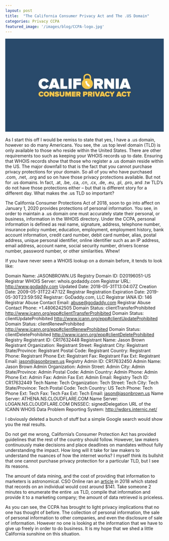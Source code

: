 ```yaml
---
layout: post
title:  "The California Consumer Privacy Act and The .US Domain"
categories: Privacy CCPA
featured_image: '/images/blog/CCPA-logo.jpg'
---
```


![CCPA Logo](/images/blog/CCPA-logo.jpg)

As I start this off I would be remiss to state that yes, I have a .us domain, however so do many Americans. You see, the .us top level domain (TLD) is only available to those who reside within the United States. There are other requirements too such as keeping your WHOIS records up to date. Ensuring that WHOIS records show that those who register a .us domain reside within the US. The major downfall to that is the fact that you cannot purchase privacy protections for your domain. So all of you who have purchased .com, .net, .org and so on have those privacy protections available. But not for .us domains. In fact, .at, .be, .ca, .cn, .cx, .de, .eu, .pl, .pro, and .tw TLD’s do not have those protections either – but that is different story for a different day. What makes the .us TLD so important?

The California Consumer Protections Act of 2018, soon to go into affect on January 1, 2020 provides protections of personal information. You see, in order to maintain a .us domain one must accurately state their personal, or business, information in the WHOIS directory. Under the CCPA, personal information is defined as real name, signature, address, telephone number, insurance policy number, education, employment, employment history, bank account information, credit card number, debit card number, alias, postal address, unique personal identifier, online identifier such as an IP address, email address, account name, social security number, drivers license number, password number, or other similarities. Whew!

If you have never seen a WHOIS lookup on a domain before, it tends to look like:

Domain Name: JASONBROWN.US
Registry Domain ID: D20196051-US
Registrar WHOIS Server: whois.godaddy.com
Registrar URL: http://www.godaddy.com
Updated Date: 2018-05-31T13:04:07Z
Creation Date: 2009-05-31T22:47:12Z
Registrar Registration Expiration Date: 2019-05-30T23:59:59Z
Registrar: GoDaddy.com, LLC
Registrar IANA ID: 146
Registrar Abuse Contact Email: abuse@godaddy.com
Registrar Abuse Contact Phone: +1.4806242505
Domain Status: clientTransferProhibited http://www.icann.org/epp#clientTransferProhibited
Domain Status: clientUpdateProhibited http://www.icann.org/epp#clientUpdateProhibited
Domain Status: clientRenewProhibited http://www.icann.org/epp#clientRenewProhibited
Domain Status: clientDeleteProhibited http://www.icann.org/epp#clientDeleteProhibited
Registry Registrant ID: CR17632448
Registrant Name: Jason Brown
Registrant Organization:
Registrant Street:
Registrant City:
Registrant State/Province:
Registrant Postal Code:
Registrant Country:
Registrant Phone:
Registrant Phone Ext:
Registrant Fax:
Registrant Fax Ext:
Registrant Email: jason@jasonbrown.us
Registry Admin ID: CR17632450
Admin Name: Jason Brown
Admin Organization:
Admin Street:
Admin City:
Admin State/Province:
Admin Postal Code:
Admin Country:
Admin Phone:
Admin Phone Ext:
Admin Fax:
Admin Fax Ext:
Admin Email:
Registry Tech ID: CR17632449
Tech Name:
Tech Organization:
Tech Street:
Tech City:
Tech State/Province:
Tech Postal Code:
Tech Country: US
Tech Phone:
Tech Phone Ext:
Tech Fax:
Tech Fax Ext:
Tech Email: jason@jasonbrown.us
Name Server: ATHENA.NS.CLOUDFLARE.COM
Name Server: LOGAN.NS.CLOUDFLARE.COM
DNSSEC: signedDelegation
URL of the ICANN WHOIS Data Problem Reporting System: http://wdprs.internic.net/

I obviously deleted a bunch of stuff but a simple Google search would show you the real results.

Do not get me wrong, California’s Consumer Protection Act has provided guidelines that the rest of the country should follow. However, law makers continuously make decisions and place deadlines on mandates without fully understanding the impact. How long will it take for law makers to understand the nuances of how the internet works? I myself think its bullshit that one cannot purchase privacy protection for a particular TLD, but I see its reasons.

The amount of data mining, and the cost of providing that information to marketers is astronomical. CSO Online ran an [article][cso-article] in 2018 which stated that records on an individual would cost around $141. Take someone 2 minutes to enumerate the entire .us TLD, compile that information and provide it to a marketing company; the amount of data retrieved is priceless.

As you can see, the CCPA has brought to light privacy implications that no one has thought of before. The collection of personal information, the sale of personal information to other companies, and even the disclosure of sale of information. However no one is looking at the information that we have to give up freely in order to do business. It is my hope that we shed a little California sunshine on this situation.

[cso-article]: https://www.csoonline.com/article/3251606/what-does-stolen-data-cost-per-second.html

